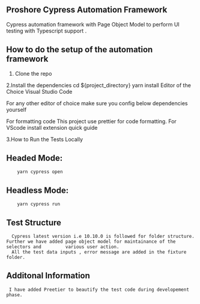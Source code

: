 ## Proshore Cypress Automation Framework
   Cypress automation framework with Page Object Model to perform UI testing with Typescript support .
   
## How to do the setup of the automation framework

1. Clone the repo

2.Install the dependencies
   cd ${project_directory}
   yarn install
   Editor of the Choice
   Visual Studio Code

   For any other editor of choice make sure you config below dependencies yourself

   For formatting code This project use prettier for code formatting. For VScode install extension quick guide


3.How to Run the Tests Locally
   ## Headed Mode:
        yarn cypress open

   ## Headless Mode:
        yarn cypress run 
        
## Test Structure
      Cypress latest version i.e 10.10.0 is followed for folder structure. Further we have added page object model for maintainance of the selectors and         various user action.
      All the test data inputs , error message are added in the fixture folder.

## Additonal Information
     I have added Preetier to beautify the test code during developement phase.
      
